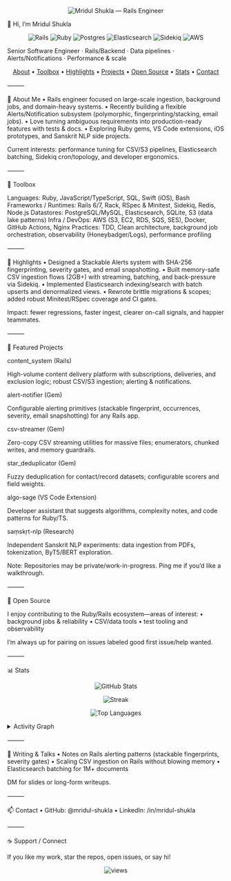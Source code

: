 <p align="center">
  <picture>
    <source media="(prefers-color-scheme: dark)" srcset="https://svg-banners.vercel.app/api?type=glitch&text1=Mridul%20Shukla&text2=Rails%20Engineer&width=1200&height=250"/>
    <img alt="Mridul Shukla — Rails Engineer" src="https://svg-banners.vercel.app/api?type=glitch&text1=Hello%20World!&text2=Rails%20Engineer&width=1200&height=250"/>
  </picture>
</p>


👋 Hi, I’m Mridul Shukla

<p align="center">
  <img src="https://img.shields.io/badge/Ruby_on_Rails-%23CC0000.svg?logo=rubyonrails&logoColor=white" alt="Rails"/>
  <img src="https://img.shields.io/badge/Ruby-CC342D?logo=ruby&logoColor=white" alt="Ruby"/>
  <img src="https://img.shields.io/badge/PostgreSQL-316192?logo=postgresql&logoColor=white" alt="Postgres"/>
  <img src="https://img.shields.io/badge/Elasticsearch-005571?logo=elasticsearch&logoColor=white" alt="Elasticsearch"/>
  <img src="https://img.shields.io/badge/Sidekiq-CC0000?logo=ruby&logoColor=white" alt="Sidekiq"/>
  <img src="https://img.shields.io/badge/AWS-232F3E?logo=amazon-aws&logoColor=white" alt="AWS"/>
</p>


Senior Software Engineer · Rails/Backend · Data pipelines · Alerts/Notifications · Performance & scale

<p align="center">
  <a href="#-about-me">About</a> •
  <a href="#-toolbox">Toolbox</a> •
  <a href="#-highlights">Highlights</a> •
  <a href="#-featured-projects">Projects</a> •
  <a href="#-open-source">Open Source</a> •
  <a href="#-stats">Stats</a> •
  <a href="#-contact">Contact</a>
</p>



⸻

🧭 About Me
	•	Rails engineer focused on large-scale ingestion, background jobs, and domain-heavy systems.
	•	Recently building a flexible Alerts/Notification subsystem (polymorphic, fingerprinting/stacking, email jobs).
	•	Love turning ambiguous requirements into production-ready features with tests & docs.
	•	Exploring Ruby gems, VS Code extensions, iOS prototypes, and Sanskrit NLP side projects.

Current interests: performance tuning for CSV/S3 pipelines, Elasticsearch batching, Sidekiq cron/topology, and developer ergonomics.

⸻

🧰 Toolbox

Languages: Ruby, JavaScript/TypeScript, SQL, Swift (iOS), Bash
Frameworks / Runtimes: Rails 6/7, Rack, RSpec & Minitest, Sidekiq, Redis, Node.js
Datastores: PostgreSQL/MySQL, Elasticsearch, SQLite, S3 (data lake patterns)
Infra / DevOps: AWS (S3, EC2, RDS, SQS, SES), Docker, GitHub Actions, Nginx
Practices: TDD, Clean architecture, background job orchestration, observability (Honeybadger/Logs), performance profiling

⸻

🌟 Highlights
	•	Designed a Stackable Alerts system with SHA-256 fingerprinting, severity gates, and email snapshotting.
	•	Built memory-safe CSV ingestion flows (2GB+) with streaming, batching, and back-pressure via Sidekiq.
	•	Implemented Elasticsearch indexing/search with batch upserts and denormalized views.
	•	Rewrote brittle migrations & scopes; added robust Minitest/RSpec coverage and CI gates.

Impact: fewer regressions, faster ingest, clearer on-call signals, and happier teammates.

⸻

🚀 Featured Projects

content_system (Rails)

High-volume content delivery platform with subscriptions, deliveries, and exclusion logic; robust CSV/S3 ingestion; alerting & notifications.

alert-notifier (Gem)

Configurable alerting primitives (stackable fingerprint, occurrences, severity, email snapshotting) for any Rails app.

csv-streamer (Gem)

Zero-copy CSV streaming utilities for massive files; enumerators, chunked writes, and memory guardrails.

star_deduplicator (Gem)

Fuzzy deduplication for contact/record datasets; configurable scorers and field weights.

algo-sage (VS Code Extension)

Developer assistant that suggests algorithms, complexity notes, and code patterns for Ruby/TS.

saṃskṛt-nlp (Research)

Independent Sanskrit NLP experiments: data ingestion from PDFs, tokenization, ByT5/BERT exploration.

Note: Repositories may be private/work-in-progress. Ping me if you’d like a walkthrough.

⸻

🤝 Open Source

I enjoy contributing to the Ruby/Rails ecosystem—areas of interest:
	•	background jobs & reliability
	•	CSV/data tools
	•	test tooling and observability

I’m always up for pairing on issues labeled good first issue/help wanted.

⸻

📊 Stats

<p align="center">
  <img src="https://github-readme-stats.vercel.app/api?username=mridul-shukla&show_icons=true&hide_title=true" alt="GitHub Stats" />
</p>
<p align="center">
  <img src="https://github-readme-streak-stats.herokuapp.com?user=mridul-shukla&date_format=j%20M%5B%20Y%5D" alt="Streak" />
</p>
<p align="center">
  <img src="https://github-readme-stats.vercel.app/api/top-langs/?username=mridul-shukla&layout=compact" alt="Top Languages" />
</p>


<details>
  <summary>Activity Graph</summary>
  <img src="https://github-readme-activity-graph.vercel.app/graph?username=mridul-shukla&hide_border=true" alt="Activity Graph"/>
</details>



⸻

📝 Writing & Talks
	•	Notes on Rails alerting patterns (stackable fingerprints, severity gates)
	•	Scaling CSV ingestion on Rails without blowing memory
	•	Elasticsearch batching for 1M+ documents

DM for slides or long-form writeups.

⸻

📫 Contact
	•	GitHub: @mridul-shukla
	•	LinkedIn: /in/mridul-shukla

⸻

☕ Support / Connect

If you like my work, star the repos, open issues, or say hi!

<p align="center">
  <img src="https://komarev.com/ghpvc/?username=mridul-shukla&label=Profile%20views&color=0e75b6&style=flat" alt="views" />
</p>


